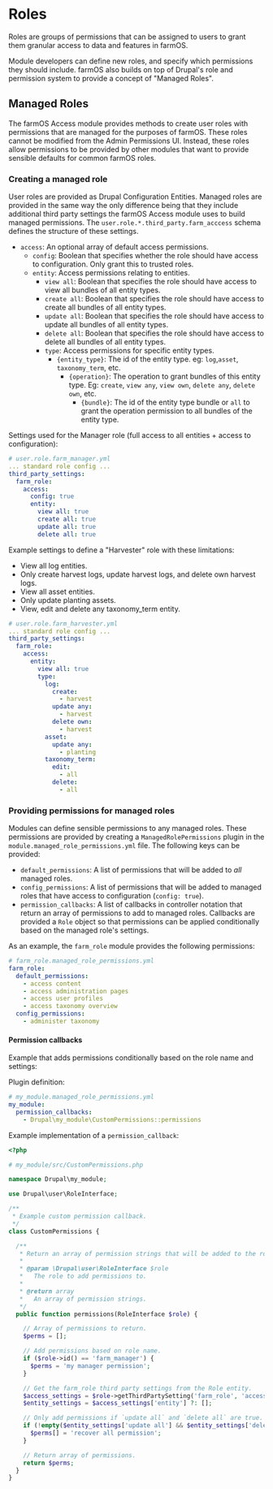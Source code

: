 # Roles

Roles are groups of permissions that can be assigned to users to grant them
granular access to data and features in farmOS.

Module developers can define new roles, and specify which permissions they
should include. farmOS also builds on top of Drupal's role and permission
system to provide a concept of "Managed Roles".

## Managed Roles

The farmOS Access module provides methods to create user roles with permissions
that are managed for the purposes of farmOS. These roles cannot be modified
from the Admin Permissions UI. Instead, these roles allow permissions to be
provided by other modules that want to provide sensible defaults for common
farmOS roles.

### Creating a managed role

User roles are provided as Drupal Configuration Entities. Managed roles are
provided in the same way the only difference being that they include
additional third party settings the farmOS Access module uses to build
managed permissions. The `user.role.*.third_party.farm_acccess` schema
defines the structure of these settings.

- `access`: An optional array of default access permissions.
    - `config`: Boolean that specifies whether the role should have access to
      configuration. Only grant this to trusted roles.
    - `entity`: Access permissions relating to entities.
        - `view all`: Boolean that specifies the role should have access to view
        all bundles of all entity types.
        - `create all`: Boolean that specifies the role should have access to
        create all bundles of all entity types.
        - `update all`: Boolean that specifies the role should have access to
        update all bundles of all entity types.
        - `delete all`: Boolean that specifies the role should have access to
        delete all bundles of all entity types.
        - `type`: Access permissions for specific entity types.
            - `{entity_type}`: The id of the entity type. eg: `log`,`asset`,
            `taxonomy_term`, etc.
                - `{operation}`: The operation to grant bundles of this entity
                type. Eg: `create`, `view any`, `view own`, `delete any`,
                `delete own`, etc.
                    - `{bundle}`: The id of the entity type bundle or `all` to
                    grant the operation permission to all bundles of the entity
                    type.

Settings used for the Manager role (full access to all entities + access to
configuration):

```yaml
# user.role.farm_manager.yml
... standard role config ...
third_party_settings:
  farm_role:
    access:
      config: true
      entity:
        view all: true
        create all: true
        update all: true
        delete all: true
```

Example settings to define a "Harvester" role with these limitations:

* View all log entities.
* Only create harvest logs, update harvest logs, and delete own harvest logs.
* View all asset entities.
* Only update planting assets.
* View, edit and delete any taxonomy_term entity.

```yaml
# user.role.farm_harvester.yml
... standard role config ...
third_party_settings:
  farm_role:
    access:
      entity:
        view all: true
        type:
          log:
            create:
              - harvest
            update any:
              - harvest
            delete own:
              - harvest
          asset:
            update any:
              - planting
          taxonomy_term:
            edit:
              - all
            delete:
              - all
```

### Providing permissions for managed roles

Modules can define sensible permissions to any managed roles. These permissions
are provided by creating a `ManagedRolePermissions` plugin in the
`module.managed_role_permissions.yml` file. The following keys can be provided:

- `default_permissions`: A list of permissions that will be added to *all*
  managed roles.
- `config_permissions`: A list of permissions that will be added to managed
  roles that have access to configuration (`config: true`).
- `permission_callbacks`: A list of callbacks in controller notation that
  return an array of permissions to add to managed roles. Callbacks are
  provided a `Role` object so that permissions can be applied conditionally
  based on the managed role's settings.

As an example, the `farm_role` module provides the following permissions:

```yaml
# farm_role.managed_role_permissions.yml
farm_role:
  default_permissions:
    - access content
    - access administration pages
    - access user profiles
    - access taxonomy overview
  config_permissions:
    - administer taxonomy
```

#### Permission callbacks

Example that adds permissions conditionally based on the role name and settings:

Plugin definition:

```yaml
# my_module.managed_role_permissions.yml
my_module:
  permission_callbacks:
    - Drupal\my_module\CustomPermissions::permissions
```

Example implementation of a `permission_callback`:

```php
<?php

# my_module/src/CustomPermissions.php

namespace Drupal\my_module;

use Drupal\user\RoleInterface;

/**
 * Example custom permission callback.
 */
class CustomPermissions {

  /**
   * Return an array of permission strings that will be added to the role.
   *
   * @param \Drupal\user\RoleInterface $role
   *   The role to add permissions to.
   *
   * @return array
   *   An array of permission strings.
   */
  public function permissions(RoleInterface $role) {

    // Array of permissions to return.
    $perms = [];

    // Add permissions based on role name.
    if ($role->id() == 'farm_manager') {
      $perms = 'my manager permission';
    }

    // Get the farm_role third party settings from the Role entity.
    $access_settings = $role->getThirdPartySetting('farm_role', 'access');
    $entity_settings = $access_settings['entity'] ?: [];

    // Only add permissions if `update all` and `delete all` are true.
    if (!empty($entity_settings['update all'] && $entity_settings['delete all'])) {
      $perms[] = 'recover all permission';
    }

    // Return array of permissions.
    return $perms;
  }
}
```

